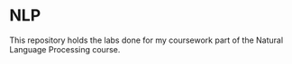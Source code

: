 # NLP

This repository holds the labs done for my coursework part of the Natural Language Processing course.